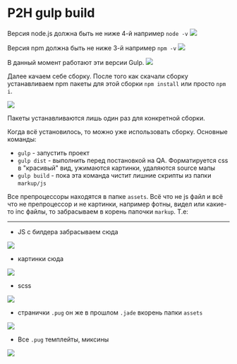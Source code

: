 # P2H gulp build

Версия node.js должна быть не ниже 4-й
например
`node -v`
![](https://s3.amazonaws.com/scrstorage/u52whm73f3jm8619891j5.jpg)

Версия npm должна быть не ниже 3-й
например
`npm -v`
![](https://s3.amazonaws.com/scrstorage/5273l2289x46hv9c17.jpg)

В данный момент работают эти версии Gulp.
![](https://s3.amazonaws.com/scrstorage/5h28018x17r5v87dyv47.jpg)

Далее качаем себе сборку. После того как скачали сборку устанавливаем npm пакеты для этой сборки `npm install` или просто `npm i`.

![](https://s3.amazonaws.com/scrstorage/p52770715657yf76.jpg)

Пакеты устанавливаются лишь один раз для конкретной сборки.

Когда всё установилось, то можно уже использовать сборку. Основные команды:

- `gulp` - запустить проект
- `gulp dist` - выполнить перед постановкой на QA. Форматируется css в "красивый" вид, ужимаются картинки, удаляются source мапы
- `gulp build` - пока эта команда чистит лишние скрипты из папки `markup/js`

Все препроцессоры находятся в папке `assets`. Всё что не js файл и всё что не препроцессор и не картинки, например фотны, видел или какие-то inc файлы, то забрасываем в корень папочки `markup`. Т.е:

***
- JS с билдера забрасываем сюда

![](https://s3.amazonaws.com/scrstorage/d52w89788o607x480.jpg)

- картинки сюда

![](https://s3.amazonaws.com/scrstorage/ly529066735u187dr0.jpg)

- scss

![](https://s3.amazonaws.com/scrstorage/g52910356t7495t0.jpg)

- странички `.pug` он же в прошлом `.jade` вкорень папки `assets`

![](https://s3.amazonaws.com/scrstorage/u5fd291u9941j45124.jpg)

- Все `.pug` темплейты, миксины

![](https://s3.amazonaws.com/scrstorage/52q925lu101i9w4281.jpg)

